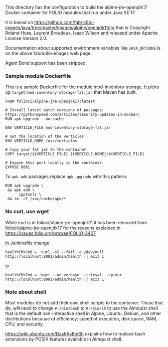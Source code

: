 This directory has the configuration to build the alpine-jre-openjdk17
Docker container for FOLIO modules that run under Java SE 17.

It is based on
https://github.com/fabric8io-images/java/tree/master/images/alpine/openjdk11/jre
that is Copyright Roland Huss, Laurent Broudoux, Isaac Wilson and released under
Apache License Version 2.0.

Documentation about supported environment variables like `JAVA_OPTIONS`
is on the above fabric8io-images web page.

Agent Bond support has been stripped.

### Sample module Dockerfile

This is a sample Dockerfile for the module mod-inventory-storage.
It picks up `target/mod-inventory-storage-fat.jar` that Maven has built.

```
FROM folioci/alpine-jre-openjdk17:latest

# Install latest patch versions of packages: https://pythonspeed.com/articles/security-updates-in-docker/
RUN apk upgrade --no-cache

ENV VERTICLE_FILE mod-inventory-storage-fat.jar

# Set the location of the verticles
ENV VERTICLE_HOME /usr/verticles

# Copy your fat jar to the container
COPY target/${VERTICLE_FILE} ${VERTICLE_HOME}/${VERTICLE_FILE}

# Expose this port locally in the container.
EXPOSE 8081
```

To `apk add` packages replace `apk upgrade` with this pattern:

```
RUN apk upgrade \
 && apk add \
      ipptools \
 && rm -rf /var/cache/apk/*
```

### No curl, use wget

While curl is in folioci/alpine-jre-openjdk11 it has been removed from
folioci/alpine-jre-openjdk17 for the reasons explained in
https://issues.folio.org/browse/FOLIO-3407

In Jenkinsfile change

```
healthChkCmd = 'curl -sS --fail -o /dev/null  http://localhost:8081/admin/health || exit 1'
```
to
```
healthChkCmd = 'wget --no-verbose --tries=1 --spider http://localhost:8081/admin/health || exit 1'
```

### Note about shell

Most modules do not add their own shell scripts to the container. Those that do, will need to
change `#!/bin/bash` to `#!/bin/sh` to use the Almquist shell that is the default
non-interactive shell in Alpine, Ubuntu, Debian, and other distributions because
of efficiency: speed of execution, disk space, RAM, CPU, and security.

https://wiki.ubuntu.com/DashAsBinSh explains how to replace bash extensions by
POSIX features available in Almquist shell.

